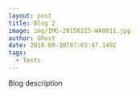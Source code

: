 ```yaml
---
layout: post
title: Blog 2
image: img/IMG-20150215-WA0011.jpg
author: Ghost
date: 2018-09-30T07:03:47.149Z
tags: 
  - Tests
---
```


Blog description
